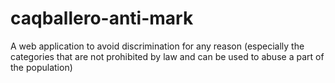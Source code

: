 # caqballero-anti-mark
A web application to avoid discrimination for any reason (especially the categories that are not prohibited by law and can be used to abuse a part of the population)
